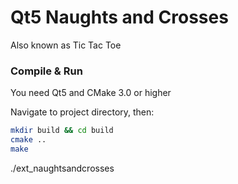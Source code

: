 # Qt5 Naughts and Crosses

Also known as Tic Tac Toe

### Compile & Run

You need Qt5 and CMake 3.0 or higher

Navigate to project directory, then:
```bash
mkdir build && cd build
cmake ..
make
```

./ext_naughtsandcrosses